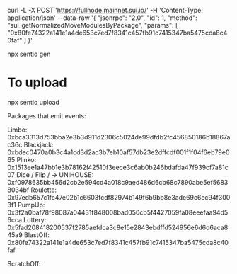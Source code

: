 curl -L -X POST 'https://fullnode.mainnet.sui.io/' -H 'Content-Type: application/json' --data-raw '{ "jsonrpc": "2.0", "id": 1, "method": "sui_getNormalizedMoveModulesByPackage", "params": [ "0x80fe74322a141e1a4de653c7ed7f8341c457fb91c7415347ba5475cda8c40faf" ] }'

npx sentio gen

# To upload
npx sentio upload

Packages that emit events:

Limbo: 0xbca3313d753bba2e3b3d911d2306c5024de99dfdb2fc456850186b18867ac36c
Blackjack: 0xbdec0470a0b3c4a1cd3d2ac3b7eb10af57db23e2dffcdf001f1f04f6eb79e065
Plinko: 0x1513ee1a47bb1e3b78162f42510f3eece3c6ab0b246bdafda47f939cf7a81c07
Dice / Flip / -> UNIHOUSE: 0xf0978635bb456d2cb2e594cd4a018c9aed486d6cb68c7890abe5ef56838034bf
Roulette: 0x97edb657c1fc47e02b1c6603fcdf82974b149f6b9bb8e3ade69c6ec94f3003f1
PumpUp: 0x3f2a0baf78f98087a04431f848008bad050cb5f4427059fa08eeefaa94d56cca
Lottery: 0x5fad208418200537f2785aefdca3c8e15e2843ebdffd524956e6d6d6aca845a9
BlastOff: 0x80fe74322a141e1a4de653c7ed7f8341c457fb91c7415347ba5475cda8c40faf

ScratchOff:

